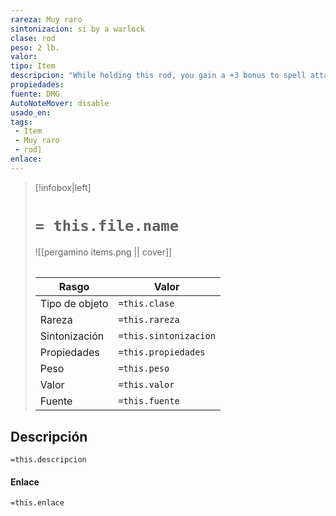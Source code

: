 ```yaml
---
rareza: Muy raro
sintonizacion: si by a warlock
clase: rod
peso: 2 lb.
valor: 
tipo: Item
descripcion: "While holding this rod, you gain a +3 bonus to spell attack rolls and to the saving throw DCs of your warlock spells.In addition, you can regain one warlock spell slot as an action while holding the rod. You can&#x27;t use this property again until you finish a long rest."
propiedades: 
fuente: DMG
AutoNoteMover: disable
usado_en:  
tags: 
 - Item
 - Muy raro
 - rod]
enlace: 
---
```


> [!infobox|left]
>  # `= this.file.name`
> ![[pergamino items.png || cover]]
> ######   
> |Rasgo | Valor |
> | --- | --- |
> | Tipo de objeto| `=this.clase`|
>  | Rareza| `=this.rareza`|
> | Sintonización | `=this.sintonizacion` |
> | Propiedades | `=this.propiedades` |
>  | Peso | `=this.peso` |
> | Valor | `=this.valor` |
> | Fuente | `=this.fuente` |


## Descripción
`=this.descripcion`

#### Enlace
`=this.enlace`
